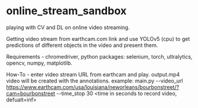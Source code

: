 # online_stream_sandbox
playing with CV and DL on online video streaming.

Getting video stream from earthcam.com link and use YOLOv5 (cpu) to get predictions of different objects in the video and present them.

Requirements - chromedriver, python packages: selenium, torch, ultralytics, opencv, numpy, matplotlib.

How-To - enter video stream URL from earthcam and play. output.mp4 video will be created with the annotations.
example:
main.py --video_url https://www.earthcam.com/usa/louisiana/neworleans/bourbonstreet/?cam=bourbonstreet --time_stop 30 <time in seconds to record video, defualt=inf>

